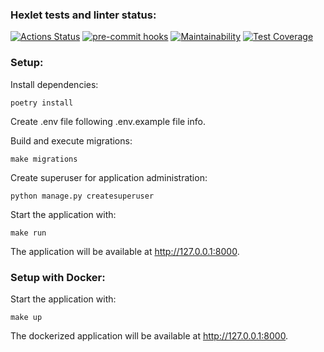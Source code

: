 ### Hexlet tests and linter status:

[![Actions Status](https://github.com/AlexMomot-717/python-project-lvl4/actions/workflows/hexlet-check.yml/badge.svg)](https://github.com/AlexMomot-717/python-project-lvl4/actions)
[![pre-commit hooks](https://github.com/AlexMomot-717/python-project-lvl4/actions/workflows/pre-commit.yml/badge.svg)](https://github.com/AlexMomot-717/python-project-lvl4/actions)
[![Maintainability](https://api.codeclimate.com/v1/badges/137fca5fc0b845953baf/maintainability)](https://codeclimate.com/github/AlexMomot-717/python-project-lvl4/maintainability)
[![Test Coverage](https://api.codeclimate.com/v1/badges/137fca5fc0b845953baf/test_coverage)](https://codeclimate.com/github/AlexMomot-717/python-project-lvl4/test_coverage)

### Setup:

Install dependencies:

```
poetry install
```


Create .env file following .env.example file info.


Build and execute migrations:

```
make migrations
```

Create superuser for application administration:

```
python manage.py createsuperuser
```

Start the application with:

```
make run
```

The application will be available at http://127.0.0.1:8000.


### Setup with Docker:

Start the application with:

```
make up
```

The dockerized application will be available at http://127.0.0.1:8000.
